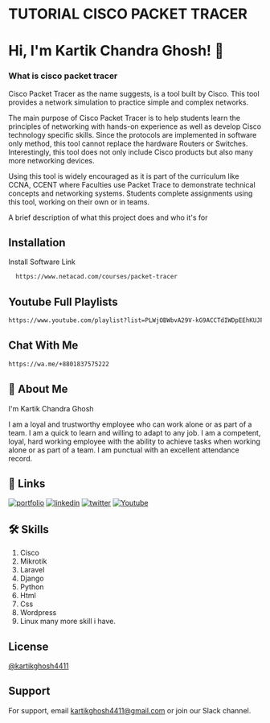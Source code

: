 
# TUTORIAL CISCO PACKET TRACER
# Hi, I'm Kartik Chandra Ghosh! 👋

### What is cisco packet tracer 
Cisco Packet Tracer as the name suggests, is a tool built by Cisco. This tool provides a network simulation to practice simple and complex networks. 

The main purpose of Cisco Packet Tracer is to help students learn the principles of networking with hands-on experience as well as develop Cisco technology specific skills. Since the protocols are implemented in software only method, this tool cannot replace the hardware Routers or Switches. Interestingly, this tool does not only include Cisco products but also many more networking devices.

Using this tool is widely encouraged as it is part of the curriculum like CCNA, CCENT where Faculties use Packet Trace to demonstrate technical concepts and networking systems. Students complete assignments using this tool, working on their own or in teams. 

A brief description of what this project does and who it's for


## Installation

Install Software Link

```bash
  https://www.netacad.com/courses/packet-tracer
```

## Youtube Full Playlists
```bash
https://www.youtube.com/playlist?list=PLWjOBWbvA29V-kG9ACCTdIWDpEEhKUJF6
```


## Chat With Me
```bash
https://wa.me/+8801837575222
```

## 🚀 About Me
I'm Kartik Chandra Ghosh

I am a loyal and trustworthy employee who can work alone or as part of a team. I am a quick to learn and willing to adapt to any job. I am a competent, loyal, hard working employee with the ability to achieve tasks when working alone or as part of a team. I am punctual with an excellent attendance record.



## 🔗 Links
[![portfolio](https://img.shields.io/badge/my_portfolio-000?style=for-the-badge&logo=ko-fi&logoColor=white)](https://portfolio.kartikchandraghosh.xyz/)
[![linkedin](https://img.shields.io/badge/linkedin-0A66C2?style=for-the-badge&logo=linkedin&logoColor=white)](https://www.linkedin.com/in/kartikghosh4411/)
[![twitter](https://img.shields.io/badge/twitter-1DA1F2?style=for-the-badge&logo=twitter&logoColor=white)](https://twitter.com/kartikghosh4411)
[![Youtube](https://img.shields.io/badge/youtube-000?style=for-the-badge&logo=ko-fi&logoColor=white)](https://www.youtube.com/@kartikghosh4411)


## 🛠 Skills
1) Cisco
2) Mikrotik
3) Laravel
4) Django
5) Python
6) Html
7) Css
8) Wordpress
9) Linux 
many more skill i have.

## License

[@kartikghosh4411](https://www.youtube.com/@kartikghosh4411)

## Support

For support, email kartikghosh4411@gmail.com or join our Slack channel.














